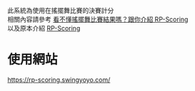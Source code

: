此系統為使用在搖擺舞比賽的決賽計分\
相關內容請參考 [看不懂搖擺舞比賽結果嗎？跟你介紹 RP-Scoring](https://stepswing.com/index.php/rp-scoring)\
以及原本介紹 [RP-Scoring](https://www.rp-scoring.com/)


# 使用網站

https://rp-scoring.swingyoyo.com/

